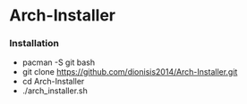 # Arch-Installer

### Installation
- pacman -S git bash
- git clone https://github.com/dionisis2014/Arch-Installer.git
- cd Arch-Installer
- ./arch_installer.sh
